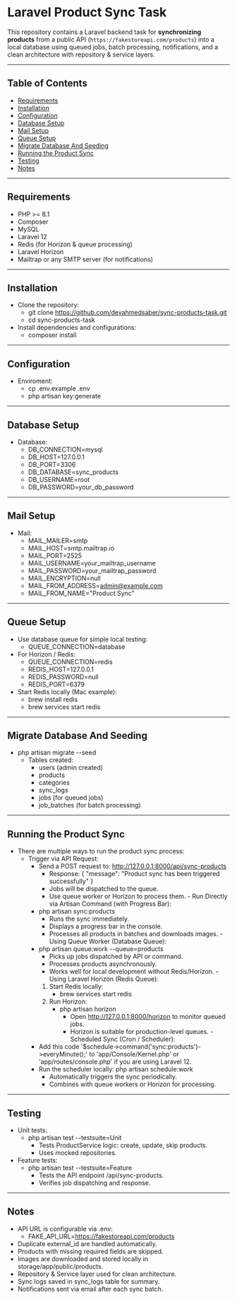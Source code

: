 # Laravel Product Sync Task

This repository contains a Laravel backend task for **synchronizing products** from a public API (`https://fakestoreapi.com/products`) 
into a local database using queued jobs, batch processing, notifications, and a clean architecture with repository & service layers.  

---

## Table of Contents

- [Requirements](#requirements)  
- [Installation](#installation)  
- [Configuration](#configuration)  
- [Database Setup](#database-setup)
- [Mail Setup](#mail-setup)  
- [Queue Setup](#queue-setup)
- [Migrate Database And Seeding](#migrate-database-and-seeding)
- [Running the Product Sync](#running-the-product-sync)  
- [Testing](#testing)  
- [Notes](#notes)  

---

## Requirements

- PHP >= 8.1
- Composer  
- MySQL
- Laravel 12
- Redis (for Horizon & queue processing)
- Laravel Horizon
- Mailtrap or any SMTP server (for notifications)  

---

## Installation

- Clone the repository:
   - git clone https://github.com/devahmedsaber/sync-products-task.git
   - cd sync-products-task
- Install dependencies and configurations:
   - composer install
     
---

## Configuration

- Enviroment:
   - cp .env.example .env
   - php artisan key:generate
     
---

## Database Setup

- Database:
   - DB_CONNECTION=mysql
   - DB_HOST=127.0.0.1
   - DB_PORT=3306
   - DB_DATABASE=sync_products
   - DB_USERNAME=root
   - DB_PASSWORD=your_db_password
  
---

## Mail Setup

- Mail:
   - MAIL_MAILER=smtp
   - MAIL_HOST=smtp.mailtrap.io
   - MAIL_PORT=2525
   - MAIL_USERNAME=your_mailtrap_username
   - MAIL_PASSWORD=your_mailtrap_password
   - MAIL_ENCRYPTION=null
   - MAIL_FROM_ADDRESS=admin@example.com
   - MAIL_FROM_NAME="Product Sync"

---

## Queue Setup

- Use database queue for simple local testing:
     - QUEUE_CONNECTION=database
- For Horizon / Redis:
     - QUEUE_CONNECTION=redis
     - REDIS_HOST=127.0.0.1
     - REDIS_PASSWORD=null
     - REDIS_PORT=6379
- Start Redis locally (Mac example):
     - brew install redis
     - brew services start redis
  
---

## Migrate Database And Seeding
   - php artisan migrate --seed
     - Tables created:
       - users (admin created)
       - products
       - categories
       - sync_logs
       - jobs (for queued jobs)
       - job_batches (for batch processing)

---

## Running the Product Sync
   - There are multiple ways to run the product sync process:
     - Trigger via API Request:
        - Send a POST request to: http://127.0.0.1:8000/api/sync-products
            - Response:
              {
                  "message": "Product sync has been triggered successfully"
              }
            - Jobs will be dispatched to the queue.
            - Use queue worker or Horizon to process them.
    - Run Directly via Artisan Command (with Progress Bar):
        - php artisan sync:products
          - Runs the sync immediately.
          - Displays a progress bar in the console.
          - Processes all products in batches and downloads images.
    - Using Queue Worker (Database Queue):
       - php artisan queue:work --queue=products
           - Picks up jobs dispatched by API or command.
           - Processes products asynchronously.
           - Works well for local development without Redis/Horizon.
    - Using Laravel Horizon (Redis Queue):
         1. Start Redis locally:
            - brew services start redis
         2. Run Horizon:
            - php artisan horizon
              - Open http://127.0.0.1:8000/horizon to monitor queued jobs.
              - Horizon is suitable for production-level queues.
    - Scheduled Sync (Cron / Scheduler):
        - Add this code '$schedule->command('sync:products')->everyMinute();' to 'app/Console/Kernel.php' or 'app/routes/console.php' if you are using Laravel 12.
        - Run the scheduler locally: php artisan schedule:work
            - Automatically triggers the sync periodically.
            - Combines with queue workers or Horizon for processing.
    
---

## Testing
   - Unit tests:
     - php artisan test --testsuite=Unit
       - Tests ProductService logic: create, update, skip products.
       - Uses mocked repositories.
   - Feature tests:
     - php artisan test --testsuite=Feature
       - Tests the API endpoint /api/sync-products.
       - Verifies job dispatching and response.
      
---

## Notes
   - API URL is configurable via .env:
     - FAKE_API_URL=https://fakestoreapi.com/products
   - Duplicate external_id are handled automatically.
   - Products with missing required fields are skipped.
   - Images are downloaded and stored locally in storage/app/public/products.
   - Repository & Service layer used for clean architecture.
   - Sync logs saved in sync_logs table for summary.
   - Notifications sent via email after each sync batch. 

